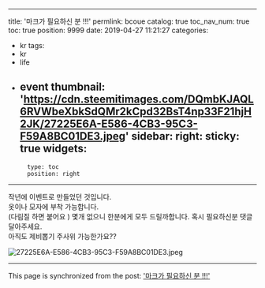 
---
title: '마크가 필요하신 분 !!!'
permlink: bcoue
catalog: true
toc_nav_num: true
toc: true
position: 9999
date: 2019-04-27 11:21:27
categories:
- kr
tags:
- kr
- life
- event
thumbnail: 'https://cdn.steemitimages.com/DQmbKJAQL6RVWbeXbkSdQMr2kCpd32BsT4np33F21hjH2JK/27225E6A-E586-4CB3-95C3-F59A8BC01DE3.jpeg'
sidebar:
    right:
        sticky: true
widgets:
    -
        type: toc
        position: right
---


작년에 이벤트로 만들었던 것입니다.  
옷이나 모자에 부착 가능합니다.  
(다림질 하면 붙어요 )
몇개 없으니 한분에게 모두 드릴까합니다. 
혹시 필요하신분 댓글 달아주세요.  
아직도 제비뽑기 주사위 가능한가요?? 


![27225E6A-E586-4CB3-95C3-F59A8BC01DE3.jpeg](https://cdn.steemitimages.com/DQmbKJAQL6RVWbeXbkSdQMr2kCpd32BsT4np33F21hjH2JK/27225E6A-E586-4CB3-95C3-F59A8BC01DE3.jpeg)

- - -

This page is synchronized from the post: ['마크가 필요하신 분 !!!'](https://steemit.com/@kingbit/bcoue)
